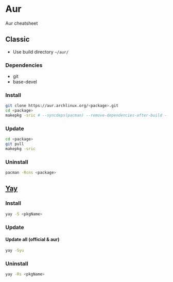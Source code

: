 # Aur
Aur cheatsheet

## Classic
- Use build directory `~/aur/`
### Dependencies
- git
- base-devel

### Install
```bash
git clone https://aur.archlinux.org/<package>.git
cd <package>
makepkg -sric # --syncdeps(pacman) --remove-dependencies-after-build --install-after-build --clean-after-build
```

### Update
```bash
cd <package>
git pull
makepkg -sric
```
### Uninstall
```bash
pacman -Rcns <package>
```
## [Yay](https://github.com/Jguer/yay)
### Install
```bash
yay -S <pkgName>
```
### Update

#### Update all (official & aur)
```bash
yay -Syu
```

### Uninstall
```bash
yay -Rs <pkgName>
```